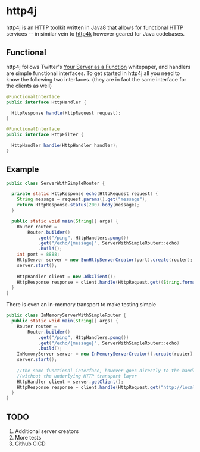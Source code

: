 # http4j

http4j is an HTTP toolkit written in Java8 that allows for functional HTTP services -- in similar vein to [http4k](https://github.com/http4k/http4k) however geared for Java codebases.


## Functional
http4j follows Twitter's [Your Server as a Function](https://monkey.org/~marius/funsrv.pdf) whitepaper, and handlers are simple functional interfaces. To get started in http4j all you need to know the following two interfaces.
(they are in fact the same interface for the clients as well)

```java
@FunctionalInterface
public interface HttpHandler {

  HttpResponse handle(HttpRequest request);
}

@FunctionalInterface
public interface HttpFilter {

  HttpHandler handle(HttpHandler handler);
}
```


## Example

```java
public class ServerWithSimpleRouter {

  private static HttpResponse echo(HttpRequest request) {
    String message = request.params().get("message");
    return HttpResponse.status(200).body(message);
  }

  public static void main(String[] args) {
    Router router =
        Router.builder()
            .get("/ping", HttpHandlers.pong())
            .get("/echo/{message}", ServerWithSimpleRouter::echo)
            .build();
    int port = 8888;
    HttpServer server = new SunHttpServerCreator(port).create(router);
    server.start();
    
    HttpHandler client = new JdkClient();
    HttpResponse response = client.handle(HttpRequest.get((String.format("http://localhost:%s/ping", port))));
  }
}
```

There is even an in-memory transport to make testing simple

```java
public class InMemoryServerWithSimpleRouter {
  public static void main(String[] args) {
    Router router =
        Router.builder()
            .get("/ping", HttpHandlers.pong())
            .get("/echo/{message}", ServerWithSimpleRouter::echo)
            .build();
    InMemoryServer server = new InMemoryServerCreator().create(router);
    server.start();
    
    //the same functional interface, however goes directly to the handler
    //without the underlying HTTP transport layer
    HttpHandler client = server.getClient();
    HttpResponse response = client.handle(HttpRequest.get("http://localhost:%s/ping"));
  }
}
```

## TODO
1. Additional server creators
2. More tests
3. Github CICD
